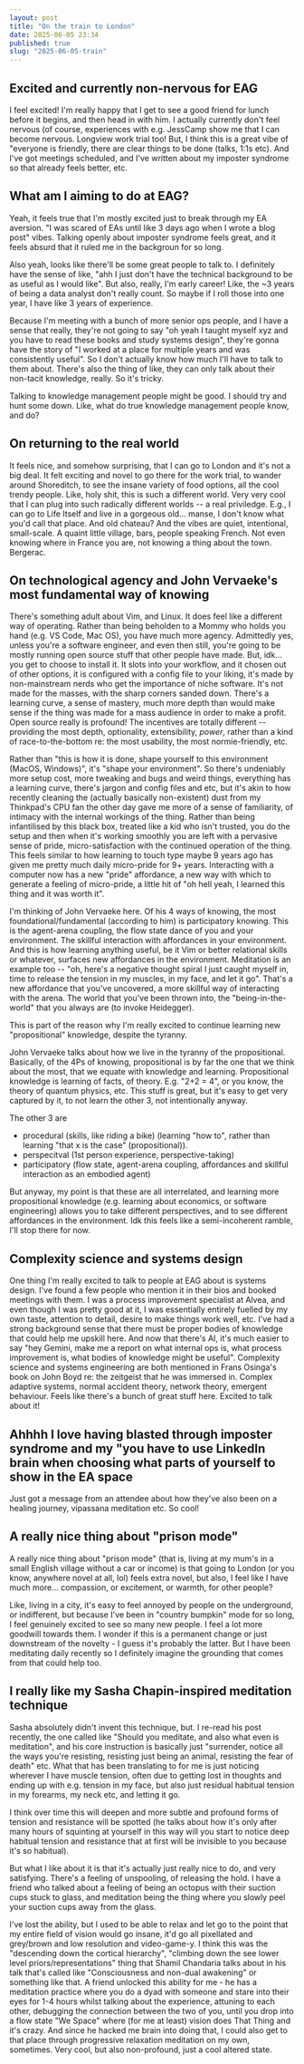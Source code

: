```yaml
---
layout: post
title: "On the train to London" 
date: 2025-06-05 23:34
published: true 
slug: "2025-06-05-train"
---
```

## Excited and currently non-nervous for EAG

I feel excited! I'm really happy that I get to see a good friend for lunch before it begins, and then head in with him. I actually currently don't feel nervous (of course, experiences with e.g. JessCamp show me that I can become nervous. Longview work trial too! But, I think this is a great vibe of "everyone is friendly, there are clear things to be done (talks, 1:1s etc). And I've got meetings scheduled, and I've written about my imposter syndrome so that already feels better, etc. 

## What am I aiming to do at EAG? 

Yeah, it feels true that I'm mostly excited just to break through my EA aversion. "I was scared of EAs until like 3 days ago when I wrote a blog post" vibes. Talking openly about imposter syndrome feels great, and it feels absurd that it ruled me in the backgroun for so long.

Also yeah, looks like there'll be some great people to talk to. I definitely have the sense of like, "ahh I just don't have the technical background to be as useful as I would like". But also, really, I'm early career! Like, the ~3 years of being a data analyst don't really count. So maybe if I roll those into one year, I have like 3 years of experience. 

Because I'm meeting with a bunch of more senior ops people, and I have a sense that really, they're not going to say "oh yeah I taught myself xyz and you have to read these books and study systems design", they're gonna have the story of "I worked at a place for multiple years and was consistently useful". So I don't actually know how much I'll have to talk to them about. There's also the thing of like, they can only talk about their non-tacit knowledge, really. So it's tricky. 

Talking to knowledge management people might be good. I should try and hunt some down. Like, what do true knowledge management people know, and do?

## On returning to the real world 

It feels nice, and somehow surprising, that I can go to London and it's not a big deal. It felt exciting and novel to go there for the work trial, to wander around Shoreditch, to see the insane variety of food options, all the cool trendy people. Like, holy shit, this is such a different world. Very very cool that I can plug into such radically different worlds -- a real priviledge. E.g., I can go to Life Itself and live in a gorgeous old... manse, I don't know what you'd call that place. And old chateau? And the vibes are quiet, intentional, small-scale. A quaint little village, bars, people speaking French. Not even knowing where in France you are, not knowing a thing about the town. Bergerac.

## On technological agency and John Vervaeke's most fundamental way of knowing

There's something adult about Vim, and Linux. It does feel like a different way of operating. Rather than being beholden to a Mommy who holds you hand (e.g. VS Code, Mac OS), you have much more agency. Admittedly yes, unless you're a software engineer, and even then still, you're going to be mostly running open source stuff that other people have made. But, idk... you get to choose to install it. It slots into your workflow, and it chosen out of other options, it is configured with a config file to your liking, it's made by non-mainstream nerds who get the importance of niche software. It's not made for the masses, with the sharp corners sanded down. There's a learning curve, a sense of mastery, much more depth than would make sense if the thing was made for a mass audience in order to make a profit. Open source really is profound! The incentives are totally different -- providing the most depth, optionality, extensibility, _power_, rather than a kind of race-to-the-bottom re: the most usability, the most normie-friendly, etc. 

Rather than "this is how it is done, shape yourself to this environment (MacOS, Windows)", it's "shape your environment". So there's undeniably more setup cost, more tweaking and bugs and weird things, everything has a learning curve, there's jargon and config files and etc, but it's akin to how recently cleaning the (actually basically non-existent) dust from my Thinkpad's CPU fan the other day gave me more of a sense of familiarity, of intimacy with the internal workings of the thing. Rather than being infantilised by this black box, treated like a kid who isn't trusted, you do the setup and then when it's working smoothly you are left with a pervasive sense of pride, micro-satisfaction with the continued operation of the thing. This feels similar to how learning to touch type maybe 9 years ago has given me pretty much daily micro-pride for 9+ years. Interacting with a computer now has a new "pride" affordance, a new way with which to generate a feeling of micro-pride, a little hit of "oh hell yeah, I learned this thing and it was worth it". 

I'm thinking of John Vervaeke here. Of his 4 ways of knowing, the most foundational/fundamental (according to him) is participatory knowing. This is the agent-arena coupling, the flow state dance of you and your environment. The skillful interaction with affordances in your environment. And this is how learning anything useful, be it Vim or better relational skills or whatever, surfaces new affordances in the environment. Meditation is an example too -- "oh, here's a negative thought spiral I just caught myself in, time to release the tension in my muscles, in my face, and let it go". That's a new affordance that you've uncovered, a more skillful way of interacting with the arena. The world that you've been thrown into, the "being-in-the-world" that you always are (to invoke Heidegger). 

This is part of the reason why I'm really excited to continue learning new "propositional" knowledge, despite the tyranny. 

John Vervaeke talks about how we live in the tyranny of the propositional. Basically, of the 4Ps of knowing, propositional is by far the one that we think about the most, that we equate with knowledge and learning. Propositional knowledge is learning of facts, of theory. E.g. "2+2 = 4", or you know, the theory of quantum physics, etc. This stuff is great, but it's easy to get very captured by it, to not learn the other 3, not intentionally anyway. 

The other 3 are 
- procedural (skills, like riding a bike) (learning "how to", rather than learning "that x is the case" (propositional)). 
- perspecitval (1st person experience, perspective-taking)
- participatory (flow state, agent-arena coupling, affordances and skillful interaction as an embodied agent)

But anyway, my point is that these are all interrelated, and learning more propositional knowledge (e.g. learning about economics, or software engineering) allows you to take different perspectives, and to see different affordances in the environment. Idk this feels like a semi-incoherent ramble, I'll stop there for now. 

## Complexity science and systems design

One thing I'm really excited to talk to people at EAG about is systems design. I've found a few people who mention it in their bios and booked meetings with them. I was a process improvement specialist at Alvea, and even though I was pretty good at it, I was essentially entirely fuelled by my own taste, attention to detail, desire to make things work well, etc. I've had a strong background sense that there must be proper bodies of knowledge that could help me upskill here. And now that there's AI, it's much easier to say "hey Gemini, make me a report on what internal ops is, what process improvement is, what bodies of knowledge might be useful". Complexity science and systems engineering are both mentioned in Frans Osinga's book on John Boyd re: the zeitgeist that he was immersed in. Complex adaptive systems, normal accident theory, network theory, emergent behaviour. Feels like there's a bunch of great stuff here. Excited to talk about it!

## Ahhhh I love having blasted through imposter syndrome and my "you have to use LinkedIn brain when choosing what parts of yourself to show in the EA space

Just got a message from an attendee about how they've also been on a healing journey, vipassana meditation etc. So cool! 

## A really nice thing about "prison mode"

A really nice thing about "prison mode" (that is, living at my mum's in a small English village without a car or income) is that going to London (or you know, anywhere novel at all, lol) feels extra novel, but also, I feel like I have much more... compassion, or excitement, or warmth, for other people? 

Like, living in a city, it's easy to feel annoyed by people on the underground, or indifferent, but because I've been in "country bumpkin" mode for so long, I feel genuinely excited to see so many new people. I feel a lot more goodwill towards them. I wonder if this is a permanent change or just downstream of the novelty - I guess it's probably the latter. But I have been meditating daily recently so I definitely imagine the grounding that comes from that could help too. 

## I really like my Sasha Chapin-inspired meditation technique

Sasha absolutely didn't invent this technique, but. I re-read his post recently, the one called like "Should you meditate, and also what even is meditation", and his core instruction is basically just "surrender, notice all the ways you're resisting, resisting just being an animal, resisting the fear of death" etc. What that has been translating to for me is just noticing wherever I have muscle tension, often due to getting lost in thoughts and ending up with e.g. tension in my face, but also just residual habitual tension in my forearms, my neck etc, and letting it go. 

I think over time this will deepen and more subtle and profound forms of tension and resistance will be spotted (he talks about how it's only after many hours of squinting at yourself in this way will you start to notice deep habitual tension and resistance that at first will be invisible to you because it's so habitual). 

But what I like about it is that it's actually just really nice to do, and very satisfying. There's a feeling of unspooling, of releasing the hold. I have a friend who talked about a feeling of being an octopus with their suction cups stuck to glass, and meditation being the thing where you slowly peel your suction cups away from the glass. 

I've lost the ability, but I used to be able to relax and let go to the point that my entire field of vision would go insane, it'd go all pixellated and grey/brown and low resolution and video-game-y. I think this was the "descending down the cortical hierarchy", "climbing down the see lower level priors/representations" thing that Shamil Chandaria talks about in his talk that's called like "Consciousness and non-dual awakening" or something like that. A friend unlocked this ability for me - he has a meditation practice where you do a dyad with someone and stare into their eyes for 1-4 hours whilst talking about the experience, attuning to each other, debugging the connection between the two of you, until you drop into a flow state "We Space" where (for me at least) vision does That Thing and it's crazy. And since he hacked me brain into doing that, I could also get to that place through progressive relaxation meditation on my own, sometimes. Very cool, but also non-profound, just a cool altered state. 
